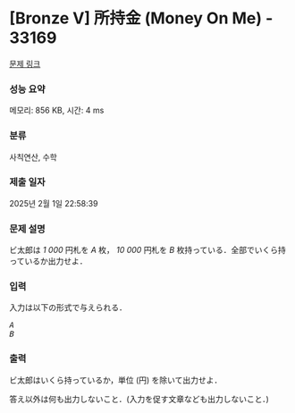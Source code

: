 # [Bronze V] 所持金 (Money On Me) - 33169 

[문제 링크](https://www.acmicpc.net/problem/33169) 

### 성능 요약

메모리: 856 KB, 시간: 4 ms

### 분류

사칙연산, 수학

### 제출 일자

2025년 2월 1일 22:58:39

### 문제 설명

<p>ビ太郎は <var>1 000</var> 円札を <var>A</var> 枚， <var>10 000</var> 円札を <var>B</var> 枚持っている．全部でいくら持っているか出力せよ．</p>

### 입력 

 <p>入力は以下の形式で与えられる．</p>

<pre><var>A</var>
<var>B</var></pre>

### 출력 

 <p>ビ太郎はいくら持っているか，単位 (円) を除いて出力せよ．</p>

<p>答え以外は何も出力しないこと．(入力を促す文章なども出力しないこと．)</p>


